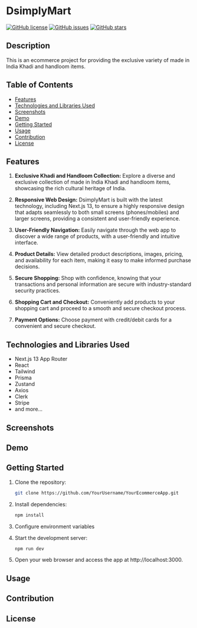 # DsimplyMart

[![GitHub license](https://img.shields.io/github/license/dibyansh01/DsimplyMart-store)](https://github.com/dibyansh01/DsimplyMart-store/blob/main/LICENSE)
[![GitHub issues](https://img.shields.io/github/issues/dibyansh01/DsimplyMart-store)](https://github.com/dibyansh01/DsimplyMart-store/issues)
[![GitHub stars](https://img.shields.io/github/stars/dibyansh01/DsimplyMart-store)](https://github.com/dibyansh01/DsimplyMart-store/stargazers)

## Description

This is an ecommerce project for providing the exclusive variety of made in India Khadi and handloom items. 

## Table of Contents

- [Features](#features)
- [Technologies and Libraries Used](#technologies-and-libraries-used)
- [Screenshots](#screenshots)
- [Demo](#demo)
- [Getting Started](#getting-started)
- [Usage](#usage)
- [Contribution](#contribution)
- [License](#license)

## Features

1. **Exclusive Khadi and Handloom Collection:** Explore a diverse and exclusive collection of made in India Khadi and handloom items, showcasing the rich cultural heritage of India.

2. **Responsive Web Design:** DsimplyMart is built with the latest technology, including Next.js 13, to ensure a highly responsive design that adapts seamlessly to both small screens (phones/mobiles) and larger screens, providing a consistent and user-friendly experience.

3. **User-Friendly Navigation:** Easily navigate through the web app to discover a wide range of products, with a user-friendly and intuitive interface.

4. **Product Details:** View detailed product descriptions, images, pricing, and availability for each item, making it easy to make informed purchase decisions.

5. **Secure Shopping:** Shop with confidence, knowing that your transactions and personal information are secure with industry-standard security practices.

6. **Shopping Cart and Checkout:** Conveniently add products to your shopping cart and proceed to a smooth and secure checkout process.

7. **Payment Options:** Choose payment with credit/debit cards for a convenient and secure checkout.


## Technologies and Libraries Used

- Next.js 13 App Router
- React
- Tailwind
- Prisma
- Zustand
- Axios
- Clerk
- Stripe
- and more...

## Screenshots



## Demo



## Getting Started


1. Clone the repository:

   ```bash
   git clone https://github.com/YourUsername/YourEcommerceApp.git
   
2. Install dependencies:

    ```bash
   npm install

3. Configure environment variables 

4. Start the development server:
   ```bash
   npm run dev

5. Open your web browser and access the app at http://localhost:3000.

## Usage



## Contribution


## License





